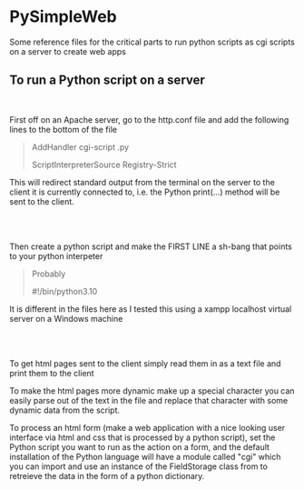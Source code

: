 # PySimpleWeb
Some reference files for the critical parts to run python scripts as cgi scripts on a server to create web apps


<h2>To run a Python script on a server</h2>

<br>

<p>First off on an Apache server, go to the http.conf file and add the following lines to the bottom of the file</p>

<blockquote>
  
  <p>AddHandler cgi-script .py</p>
  
  <p>ScriptInterpreterSource Registry-Strict</p>
  
</blockquote>

<p>This will redirect standard output from the terminal on the server to the client it is currently connected to, i.e. the Python print(...) method will be sent to the client.</p>

<br>

<br>

<p>Then create a python script and make the FIRST LINE a sh-bang that points to your python interpeter</p>

<blockquote>
  
  <p>Probably</p>
  
  <p>#!/bin/python3.10</p>
  
</blockquote>

<p>It is different in the files here as I tested this using a xampp localhost virtual server on a Windows machine</p>

<br>

<br>

<p>To get html pages sent to the client simply read them in as a text file and print them to the client</p>

<p>To make the html pages more dynamic make up a special character you can easily parse out of the text in the file and replace that character with some dynamic data from the script.</p>

<p>To process an html form (make a web application with a nice looking user interface via html and css that is processed by a python script), set the Python script you want to run as the action on a form, and the default installation of the Python language will have a module called "cgi" which you can import and use an instance of the FieldStorage class from to retreieve the data in the form of a python dictionary.</p>

